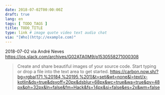 ```yaml
---
date: 2018-07-02T00:00:00Z
draft: true
lang: en
tags: [ TODO_TAGS ]
title: TODO_TITLE
type: link # image quote video text audio chat
via: "[Who](http://example.com)"
---
```

2018-07-02 via André Neves
https://ios.slack.com/archives/G02ATA0M9/p1530558271000308


> Create and share beautiful images of your source code.
> Start typing or drop a file into the text area to get started.
<https://carbon.now.sh/?bg=rgba(171,%20184,%20195,%201)&t=seti&wt=none&l=text/x-kotlin&ds=true&dsyoff=20px&dsblur=68px&wc=true&wa=true&pv=48px&ph=32px&ln=false&fm=Hack&fs=14px&si=false&es=2x&wm=false>

